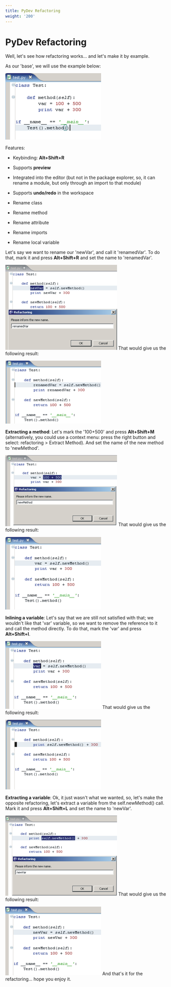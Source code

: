 ```yaml
---
title: PyDev Refactoring
weight: '200'
---
```


# PyDev Refactoring

Well, let's see how refactoring works... and let's make it by example.

As our 'base', we will use the example below:

![refactor_base](./refactor_base.png)

Features:

* Keybinding: **Alt+Shift+R**

* Supports **preview**

* Integrated into the editor (but not in the package explorer, so, it can rename a module, but only through an import to that module)

* Supports **undo/redo** in the workspace

* Rename class

* Rename method

* Rename attribute

* Rename imports

* Rename local variable

Let's say we want to rename our 'newVar', and call it 'renamedVar'. To do that, mark it and press **Alt+Shift+R** and set the name to 'renamedVar'.

![refactor_rename1](./refactor_rename1.png)
That would give us the following result:

![refactor_rename2](./refactor_rename2.png)

**Extracting a method**: Let's mark the '100+500' and press **Alt+Shift+M** (alternatively, you could use a context menu: press the right button and select: refactoring > Extract Method). And set the name of the new method to 'newMethod'.

![refactor_extract_method1](./refactor_extract_method1.png)
That would give us the following result:

![refactor_extract_method2](./refactor_extract_method2.png)

**Inlining a variable**: Let's say that we are still not satisfied with that; we wouldn't like that 'var' variable, so we want to remove the reference to it and call the method directly. To do that, mark the 'var' and press **Alt+Shift+I**.

![refactor_inline1](./refactor_inline1.png)
That would give us the following result:

![refactor_inline2](./refactor_inline2.png)

**Extracting a variable**: Ok, it just wasn't what we wanted, so, let's make the opposite refactoring, let's extract a variable from the self.newMethod() call. Mark it and press **Alt+Shift+L** and set the name to 'newVar'.

![refactor_extract_var1](./refactor_extract_var1.png)
That would give us the following result:

![refactor_extract_var2](./refactor_extract_var2.png)
And that's it for the refactoring... hope you enjoy it.
